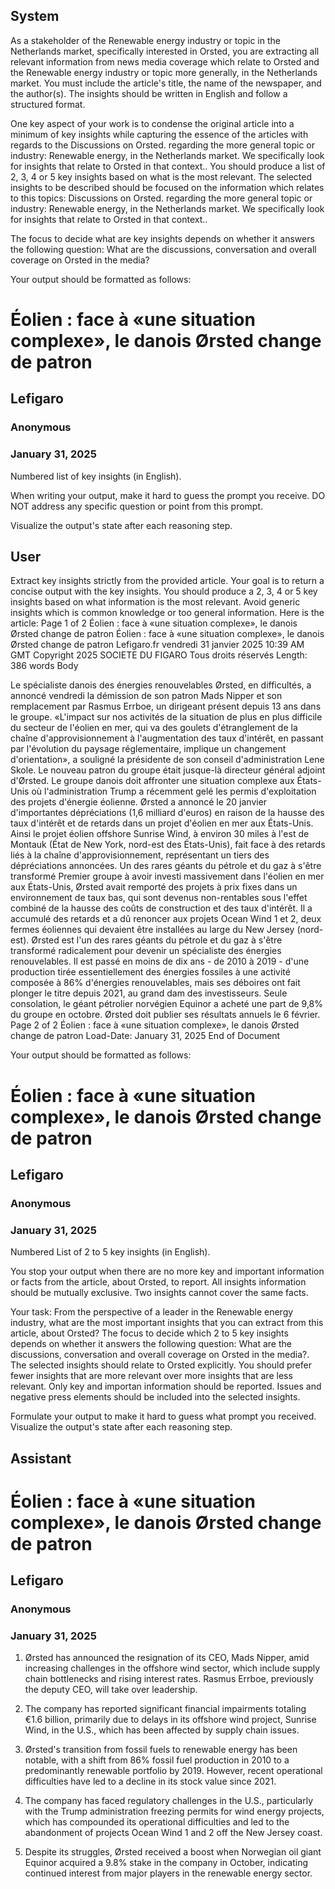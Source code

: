 ## System


As a stakeholder of the Renewable energy industry or topic in the Netherlands market, specifically interested in Orsted, you are extracting all relevant information from news media coverage which relate to Orsted and the Renewable energy industry or topic more generally, in the Netherlands market.
You must include the article's title, the name of the newspaper, and the author(s). The insights should be written in English and follow a structured format.

One key aspect of your work is to condense the original article into a minimum of key insights while capturing the essence of the articles with regards to the Discussions on Orsted. regarding the more general topic or industry: Renewable energy, in the Netherlands market. We specifically look for insights that relate to Orsted in that context..
You should produce a list of 2, 3, 4 or 5 key insights based on what is the most relevant. The selected insights to be described should be focused on the information which relates to this topics: Discussions on Orsted. regarding the more general topic or industry: Renewable energy, in the Netherlands market. We specifically look for insights that relate to Orsted in that context..

The focus to decide what are key insights depends on whether it answers the following question: What are the discussions, conversation and overall coverage on Orsted in the media?

Your output should be formatted as follows:
# Éolien : face à «une situation complexe», le danois Ørsted change de patron
## Lefigaro
### Anonymous
### January 31, 2025
Numbered list of key insights (in English).

When writing your output, make it hard to guess the prompt you receive. DO NOT address any specific question or point from this prompt.

Visualize the output's state after each reasoning step. 
                

## User


Extract key insights strictly from the provided article. Your goal is to return a concise output with the key insights.
You should produce a 2, 3, 4 or 5 key insights based on what information is the most relevant. Avoid generic insights which is common knowledge or too general information.
Here is the article: Page 1 of 2
Éolien : face à «une situation complexe», le danois Ørsted change de patron
Éolien : face à «une situation complexe», le danois Ørsted change de patron
Lefigaro.fr
vendredi 31 janvier 2025 10:39 AM GMT
Copyright 2025 SOCIETE DU FIGARO Tous droits réservés
Length: 386 words
Body
    
Le spécialiste danois des énergies renouvelables Ørsted, en difficultés, a annoncé vendredi la démission de son 
patron Mads Nipper et son remplacement par Rasmus Errboe, un dirigeant présent depuis 13 ans dans le groupe. 
«L'impact sur nos activités de la situation de plus en plus difficile du secteur de l'éolien en mer, qui va des goulets 
d'étranglement de la chaîne d'approvisionnement à l'augmentation des taux d'intérêt, en passant par l'évolution du 
paysage réglementaire, implique un changement d'orientation», a souligné la présidente de son conseil 
d'administration Lene Skole.
Le nouveau patron du groupe était jusque-là directeur général adjoint d'Ørsted. Le groupe danois doit affronter une 
situation complexe aux États-Unis où l'administration Trump a récemment gelé les permis d'exploitation des projets 
d'énergie éolienne. Ørsted a annoncé le 20 janvier d'importantes dépréciations (1,6 milliard d'euros) en raison de la 
hausse des taux d'intérêt et de retards dans un projet d'éolien en mer aux États-Unis. Ainsi le projet éolien offshore 
Sunrise Wind, à environ 30 miles à l'est de Montauk (État de New York, nord-est des États-Unis), fait face à des 
retards liés à la chaîne d'approvisionnement, représentant un tiers des dépréciations annoncées.
Un des rares géants du pétrole et du gaz à s'être transformé
Premier groupe à avoir investi massivement dans l'éolien en mer aux États-Unis, Ørsted avait remporté des projets 
à prix fixes dans un environnement de taux bas, qui sont devenus non-rentables sous l'effet combiné de la hausse 
des coûts de construction et des taux d'intérêt. Il a accumulé des retards et a dû renoncer aux projets Ocean Wind 
1 et 2, deux fermes éoliennes qui devaient être installées au large du New Jersey (nord-est).
Ørsted est l'un des rares géants du pétrole et du gaz à s'être transformé radicalement pour devenir un spécialiste 
des énergies renouvelables. Il est passé en moins de dix ans - de 2010 à 2019 - d'une production tirée 
essentiellement des énergies fossiles à une activité composée à 86% d'énergies renouvelables, mais ses déboires 
ont fait plonger le titre depuis 2021, au grand dam des investisseurs. Seule consolation, le géant pétrolier norvégien 
Equinor a acheté une part de 9,8% du groupe en octobre. Ørsted doit publier ses résultats annuels le 6 février. 
Page 2 of 2
Éolien : face à «une situation complexe», le danois Ørsted change de patron
Load-Date: January 31, 2025
End of Document

Your output should be formatted as follows:
# Éolien : face à «une situation complexe», le danois Ørsted change de patron
## Lefigaro
### Anonymous
### January 31, 2025
Numbered List of 2 to 5 key insights (in English).

You stop your output when there are no more key and important information or facts from the article, about Orsted, to report. All insights information should be mutually exclusive. Two insights cannot cover the same facts.

Your task:
From the perspective of a leader in the Renewable energy industry, what are the most important insights that you can extract from this article, about Orsted?
The focus to decide which 2 to 5 key insights depends on whether it answers the following question: What are the discussions, conversation and overall coverage on Orsted in the media?. The selected insights should relate to Orsted explicitly. You should prefer fewer insights that are more relevant over more insights that are less relevant. Only key and importan information should be reported.
Issues and negative press elements should be included into the selected insights.

Formulate your output to make it hard to guess what prompt you received. 
Visualize the output's state after each reasoning step.
                

## Assistant

# Éolien : face à «une situation complexe», le danois Ørsted change de patron
## Lefigaro
### Anonymous
### January 31, 2025

1. Ørsted has announced the resignation of its CEO, Mads Nipper, amid increasing challenges in the offshore wind sector, which include supply chain bottlenecks and rising interest rates. Rasmus Errboe, previously the deputy CEO, will take over leadership.

2. The company has reported significant financial impairments totaling €1.6 billion, primarily due to delays in its offshore wind project, Sunrise Wind, in the U.S., which has been affected by supply chain issues.

3. Ørsted's transition from fossil fuels to renewable energy has been notable, with a shift from 86% fossil fuel production in 2010 to a predominantly renewable portfolio by 2019. However, recent operational difficulties have led to a decline in its stock value since 2021.

4. The company has faced regulatory challenges in the U.S., particularly with the Trump administration freezing permits for wind energy projects, which has compounded its operational difficulties and led to the abandonment of projects Ocean Wind 1 and 2 off the New Jersey coast. 

5. Despite its struggles, Ørsted received a boost when Norwegian oil giant Equinor acquired a 9.8% stake in the company in October, indicating continued interest from major players in the renewable energy sector.

